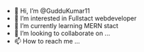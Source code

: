 - 👋 Hi, I’m @GudduKumar11
- 👀 I’m interested in Fullstact webdeveloper
- 🌱 I’m currently learning MERN stact
- 💞️ I’m looking to collaborate on ...
- 📫 How to reach me ...

<!---
GudduKumar11/GudduKumar11 is a ✨ special ✨ repository because its `README.md` (this file) appears on your GitHub profile.
You can click the Preview link to take a look at your changes.
--->
